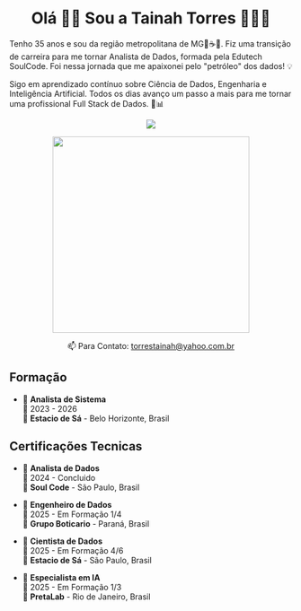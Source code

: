 
<h1 align='center'>
 Olá  👋🏾  Sou a Tainah Torres 👩🏾‍💻 
</h1>
</a>
</p>
<p align='center'>
  
Tenho 35 anos e sou da região metropolitana de MG🔺☕🧀. Fiz uma transição de carreira para me tornar Analista de Dados, formada pela Edutech SoulCode. Foi nessa jornada que me apaixonei pelo "petróleo" dos dados! 💡

Sigo em aprendizado contínuo sobre Ciência de Dados, Engenharia e Inteligência Artificial. Todos os dias avanço um passo a mais para me tornar uma profissional Full Stack de Dados. 🚀📊
</p>
</a>
</p>
<p align='center'>
  <a href="https://www.linkedin.com/in/tainah-torres/">
    <img src="https://img.shields.io/badge/linkedin-%230077B5.svg?&style=for-the-badge&logo=linkedin&logoColor=white" />
  </a>
</p>

<p align='center'>
  <a href="#"><img src="https://github-readme-stats.vercel.app/api?username=mayfluf&show_icons=true&count_private=true&theme=dark" width="350"></a>
</p>

<p align='center'>
  📫 Para Contato: <a href='mailto:torrestainah@yahoo.com.br'>torrestainah@yahoo.com.br</a>
</p>

 ## Formação

- 📖 **Analista de Sistema**\
📆 2023 - 2026\
📍 **Estacio de Sá** - Belo Horizonte, Brasil

## Certificações Tecnicas

- 📖 **Analista de Dados**\
📆 2024 - Concluido\
📍 **Soul Code** - São Paulo, Brasil

- 📖 **Engenheiro de Dados**\
📆 2025 - Em Formação 1/4\
📍 **Grupo Boticario** - Paraná, Brasil

- 📖 **Cientista de Dados**\
📆 2025 - Em Formação 4/6\
📍 **Estacio de Sá** - São Paulo, Brasil

- 📖 **Especialista em IA**\
📆 2025 - Em Formação 1/3\
📍 **PretaLab** - Rio de Janeiro, Brasil
<!--
**mayfluf/mayfluf** is a ✨ _special_ ✨ repository because its `README.md` (this file) appears on your GitHub profile.

Here are some ideas to get you started:

- 🔭 I’m currently working on ...
- 🌱 I’m currently learning ...
- 👯 I’m looking to collaborate on ...
- 🤔 I’m looking for help with ...
- 💬 Ask me about ...
- 📫 How to reach me: ...
- 😄 Pronouns: ...
- ⚡ Fun fact: ...
-->
